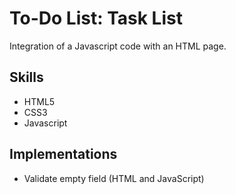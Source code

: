 # To-Do List: Task List

Integration of a Javascript code with an HTML page.

## Skills

- HTML5
- CSS3
- Javascript

## Implementations

- Validate empty field (HTML and JavaScript)
